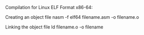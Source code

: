 Compilation for Linux ELF Format x86-64:

Creating an object file
nasm -f elf64 filename.asm -o filename.o 

Linking the object file
ld filename.o -o filename
